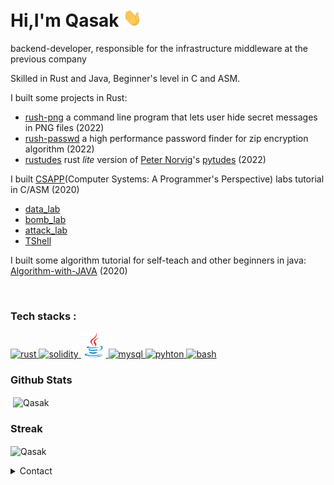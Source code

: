 

<h1 align="left">Hi,I'm Qasak <img src="https://raw.githubusercontent.com/ABSphreak/ABSphreak/master/gifs/Hi.gif" width="30px"> </h1>

backend-developer, responsible for the infrastructure middleware at the previous company

Skilled in Rust and Java, Beginner's level in C and ASM.

I built some projects in Rust:
+ [rush-png](https://github.com/Qasak/rush-png) a command line program that lets user hide secret messages in PNG files (2022)
+ [rush-passwd](https://github.com/Qasak/rush-passwd) a high performance password finder for zip encryption algorithm (2022)
+ [rustudes](https://github.com/Qasak/rustudes)  rust _lite_ version of [Peter Norvig](https://norvig.com/)'s [pytudes](https://github.com/norvig/pytudes) (2022)

I built [CSAPP](https://github.com/Qasak/csapp-notes-and-labs)(Computer Systems: A Programmer's Perspective) labs tutorial in C/ASM (2020)
+ [data_lab](https://github.com/Qasak/all-about-csapp-labs/blob/master/datalab/README.md)  
+ [bomb_lab](https://github.com/Qasak/all-about-csapp-labs/blob/master/bomblab/README.md) 
+ [attack_lab](https://github.com/Qasak/all-about-csapp-labs/blob/master/attacklab/README.md) 
+ [TShell](https://github.com/Qasak/TShell) 




I built some algorithm tutorial for self-teach and other beginners in java:
[Algorithm-with-JAVA](https://github.com/Qasak/Algorithm-with-JAVA) (2020)



 <br>

<h3 align="left">Tech stacks :</h3>
<p align="left"> 
 
<a href="https://www.rust-lang.org/" target="_blank"> 
    <img src="https://rustacean.net/assets/cuddlyferris.png" alt="rust" width="40" height="40"/>
</a> 
 
<a href="https://soliditylang.org/" target="_blank"> 
  <img src="https://blog.ethereum.org/images/posts/solidity-logo.svg" alt="solidity" width="40" height="40"/> </a> 
</a>  

<a href="https://www.java.com/" target="_blank"> 
    <img src="https://raw.githubusercontent.com/devicons/devicon/master/icons/java/java-original.svg" alt="java" width="40" height="40"/>
</a> 
<a href="https://www.mysql.com/" target="_blank"> 
  <img src="https://www.vectorlogo.zone/logos/mysql/mysql-official.svg" alt="mysql" width="40" height="40"/> 
</a> 
 
<a href="https://www.python.org/" target="_blank"> 
    <img src="https://www.svgrepo.com/show/331553/python-package-index.svg" alt="pyhton" width="40" height="40"/>
</a> 

<a href="https://www.gnu.org/software/bash/" target="_blank"> 
  <img src="https://www.vectorlogo.zone/logos/gnu_bash/gnu_bash-icon.svg" alt="bash" width="40" height="40"/> 
</a> 




<h3 align="left">Github Stats </h3>
<p>&nbsp;<img align="center" src="https://github-readme-stats.vercel.app/api?username=Qasak&show_icons=true&locale=en" alt="Qasak" /></p>

<h3 align="left">Streak</h3>
<p><img align="center" src="https://github-readme-streak-stats.herokuapp.com/?user=Qasak&" alt="Qasak" /></p>

<details>
  <summary> Contact</summary>
<img align="left" >
w663012911@outlook.com




-----

Credits: [Qasak](https://github.com/Qasak)

Last Edited on: 2021/05/07
